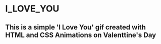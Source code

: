 # I_LOVE_YOU

## This is a simple 'I Love You' gif created with HTML and CSS Animations on Valenttine's Day
